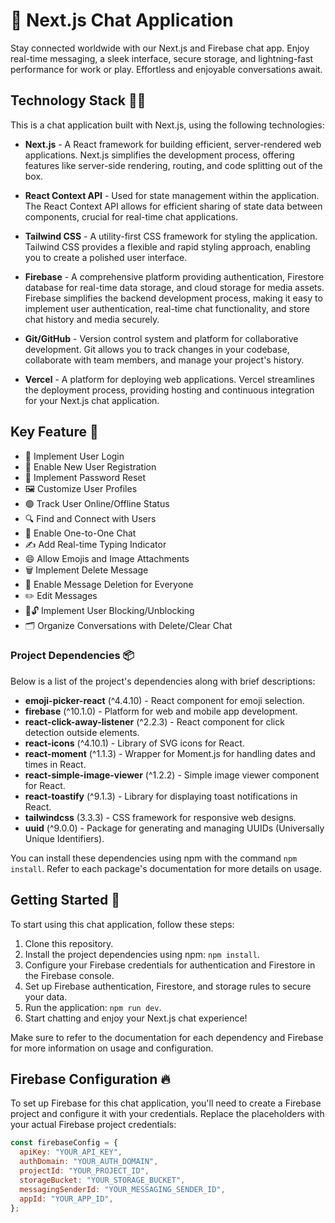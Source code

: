 # 🔗 Next.js Chat Application
Stay connected worldwide with our Next.js and Firebase chat app. Enjoy real-time messaging, a sleek interface, secure storage, and lightning-fast performance for work or play. Effortless and enjoyable conversations await.

## Technology Stack 👨‍💻
This is a chat application built with Next.js, using the following technologies:

- **Next.js** - A React framework for building efficient, server-rendered web applications. Next.js simplifies the development process, offering features like server-side rendering, routing, and code splitting out of the box.

- **React Context API** - Used for state management within the application. The React Context API allows for efficient sharing of state data between components, crucial for real-time chat applications.

- **Tailwind CSS** - A utility-first CSS framework for styling the application. Tailwind CSS provides a flexible and rapid styling approach, enabling you to create a polished user interface.

- **Firebase** - A comprehensive platform providing authentication, Firestore database for real-time data storage, and cloud storage for media assets. Firebase simplifies the backend development process, making it easy to implement user authentication, real-time chat functionality, and store chat history and media securely.

- **Git/GitHub** - Version control system and platform for collaborative development. Git allows you to track changes in your codebase, collaborate with team members, and manage your project's history.

- **Vercel** - A platform for deploying web applications. Vercel streamlines the deployment process, providing hosting and continuous integration for your Next.js chat application.

## Key Feature 🔑

- 🔐 Implement User Login
- 📝 Enable New User Registration
- 🔄 Implement Password Reset
- 🖼️ Customize User Profiles
- 🟢 Track User Online/Offline Status
- 🔍 Find and Connect with Users
- 💬 Enable One-to-One Chat
- ✍️ Add Real-time Typing Indicator
- 😄 Allow Emojis and Image Attachments
- 🗑️ Implement Delete Message
- 🚫 Enable Message Deletion for Everyone
- ✏️ Edit Messages
- 🚫🔓 Implement User Blocking/Unblocking
- 🗂️ Organize Conversations with Delete/Clear Chat

### Project Dependencies 📦

Below is a list of the project's dependencies along with brief descriptions:

- **emoji-picker-react** (^4.4.10) - React component for emoji selection.
- **firebase** (^10.1.0) - Platform for web and mobile app development.
- **react-click-away-listener** (^2.2.3) - React component for click detection outside elements.
- **react-icons** (^4.10.1) - Library of SVG icons for React.
- **react-moment** (^1.1.3) - Wrapper for Moment.js for handling dates and times in React.
- **react-simple-image-viewer** (^1.2.2) - Simple image viewer component for React.
- **react-toastify** (^9.1.3) - Library for displaying toast notifications in React.
- **tailwindcss** (3.3.3) - CSS framework for responsive web designs.
- **uuid** (^9.0.0) - Package for generating and managing UUIDs (Universally Unique Identifiers).

You can install these dependencies using npm with the command `npm install`. Refer to each package's documentation for more details on usage.

## Getting Started  🚀

To start using this chat application, follow these steps:

1. Clone this repository.
2. Install the project dependencies using npm: `npm install`.
3. Configure your Firebase credentials for authentication and Firestore in the Firebase console.
4. Set up Firebase authentication, Firestore, and storage rules to secure your data.
5. Run the application: `npm run dev`.
6. Start chatting and enjoy your Next.js chat experience!

Make sure to refer to the documentation for each dependency and Firebase for more information on usage and configuration.

## Firebase Configuration  🔥

To set up Firebase for this chat application, you'll need to create a Firebase project and configure it with your credentials. Replace the placeholders with your actual Firebase project credentials:

```javascript
const firebaseConfig = {
  apiKey: "YOUR_API_KEY",
  authDomain: "YOUR_AUTH_DOMAIN",
  projectId: "YOUR_PROJECT_ID",
  storageBucket: "YOUR_STORAGE_BUCKET",
  messagingSenderId: "YOUR_MESSAGING_SENDER_ID",
  appId: "YOUR_APP_ID",
};
